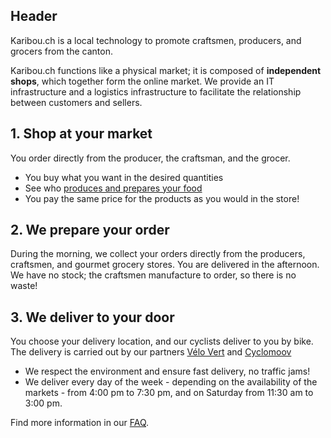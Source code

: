 ## Header
Karibou.ch is a local technology to promote craftsmen, producers, and grocers from the canton.

Karibou.ch functions like a physical market; it is composed of **independent shops**, which together form the online market. We provide an IT infrastructure and a logistics infrastructure to facilitate the relationship between customers and sellers.

## 1. Shop at your market
You order directly from the producer, the craftsman, and the grocer.
* You buy what you want in the desired quantities
* See who [produces and prepares your food](https://karibou.ch/store/artamis/home/shops)
* You pay the same price for the products as you would in the store!

## 2. We prepare your order
During the morning, we collect your orders directly from the producers, craftsmen, and gourmet grocery stores. You are delivered in the afternoon. We have no stock; the craftsmen manufacture to order, so there is no waste!

## 3. We deliver to your door
You choose your delivery location, and our cyclists deliver to you by bike. The delivery is carried out by our partners [Vélo Vert](http://www.velovert.ch/) and [Cyclomoov](https://cyclomoov.ch/index.html)
* We respect the environment and ensure fast delivery, no traffic jams!
* We deliver every day of the week - depending on the availability of the markets - from 4:00 pm to 7:30 pm, and on Saturday from 11:30 am to 3:00 pm.

Find more information in our [FAQ](https://karibou.ch/store/artamis/content/faq-clients).
